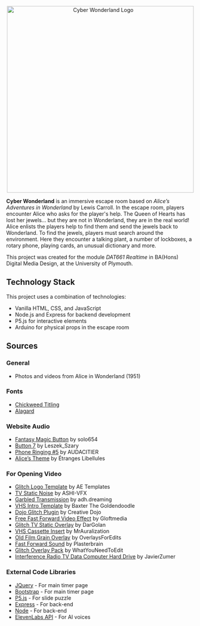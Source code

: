 <p align="center">
  <img src="https://i.ibb.co/vH2sxqt/Cyber-Wonderland-Logo4-1.png" width="500" alt="Cyber Wonderland Logo"/>
</p>

**Cyber Wonderland** is an immersive escape room based on _Alice’s Adventures in Wonderland_ by Lewis Carroll. In the escape room, players encounter Alice who asks for the player's help. The Queen of Hearts has lost her jewels… but they are not in Wonderland, they are in the real world! Alice enlists the players help to find them and send the jewels back to Wonderland. To find the jewels, players must search around the environment. Here they encounter a talking plant, a number of lockboxes, a rotary phone, playing cards, an unusual dictionary and more. 

This project was created for the module _DAT661 Realtime_ in BA(Hons) Digital Media Design, at the University of Plymouth.

## Technology Stack

This project uses a combination of technologies:

- Vanilla HTML, CSS, and JavaScript
- Node.js and Express for backend development
- P5.js for interactive elements
- Arduino for physical props in the escape room

## Sources

### General

- Photos and videos from Alice in Wonderland (1951)

### Fonts

- [Chickweed Titling](https://www.dafont.com/chickweed-titling.font)
- [Alagard](https://www.dafont.com/alagard.font)

### Website Audio

- [Fantasy Magic Button](https://freesound.org/people/solo654/sounds/627976/) by solo654
- [Button 7](https://freesound.org/people/Leszek_Szary/sounds/191752/) by Leszek_Szary
- [Phone Ringing #5](https://freesound.org/people/AUDACITIER/sounds/629201/) by AUDACITIER
- [Alice’s Theme](https://downloads.khinsider.com/game-soundtracks/album/alice-in-wonderland-2016) by Étranges Libellules

### For Opening Video

- [Glitch Logo Template](https://videohive.net/item/glitch-logo-4in1/28031186) by AE Templates
- [TV Static Noise](https://www.youtube.com/watch?v=2DPPOvztsgY) by ASHI-VFX
- [Garbled Transmission](https://freesound.org/people/adh.dreaming/sounds/634877/) by adh.dreaming
- [VHS Intro Template](https://www.youtube.com/watch?v=A5lwHS8M1xM) by Baxter The Goldendoodle
- [Dojo Glitch Plugin](https://creativedojo.net/store/dojo-glitch-script/) by Creative Dojo
- [Free Fast Forward Video Effect](https://www.youtube.com/watch?v=JeHNPo89KMo) by Gloftmedia
- [Glitch TV Static Overlay](https://www.youtube.com/watch?v=-qc1RzeI9nI) by DarGolan
- [VHS Cassette Insert](https://freesound.org/people/MrAuralization/sounds/320845/) by MrAuralization
- [Old Film Grain Overlay](https://www.youtube.com/watch?v=VRd_6riulrI) by OverlaysForEdits
- [Fast Forward Sound](https://freesound.org/people/plasterbrain/sounds/402451/) by Plasterbrain
- [Glitch Overlay Pack](https://www.youtube.com/watch?v=ozP-A-9LYAY) by WhatYouNeedToEdit
- [Interference Radio TV Data Computer Hard Drive](https://freesound.org/people/JavierZumer/sounds/426060/) by JavierZumer

### External Code Libraries
  
- [JQuery](https://jquery.com/) - For main timer page
- [Bootstrap](https://getbootstrap.com/) - For main timer page
- [P5.js](https://p5js.org/) - For slide puzzle
- [Express](https://expressjs.com/) - For back-end
- [Node](https://nodejs.org/en) - For back-end
- [ElevenLabs API](https://elevenlabs.io/docs/api-reference/text-to-speech) - For AI voices
